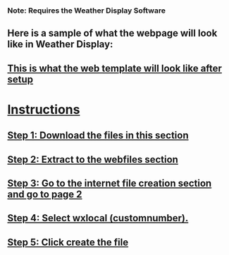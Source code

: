 <h3>Note: Requires the Weather Display Software</h3>

<h2>Here is a sample of what the webpage will look like in Weather Display:</h2>

<a href="https://raw.githubusercontent.com/JesseLikesWeatherakaYoshiKart/Washington-Weather/main/website-scripts/weather-display-templates/saratoga-weather/USA%20Website%20with%20PHP%20%26%20AJAX%20-%20Home.png"><h2>This is what the web template will look like after setup</h2>

<h1>Instructions</h1>

<h2>Step 1: Download the files in this section</h2>

<h2>Step 2: Extract to the webfiles section</h2>

<h2>Step 3: Go to the internet file creation section and go to page 2</h2>

<h2>Step 4: Select wxlocal (customnumber).</h2>

<h2>Step 5: Click create the file</h2>
